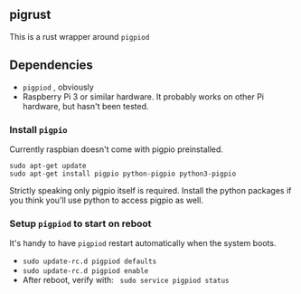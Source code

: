 ## pigrust

This is a rust wrapper around `pigpiod`

## Dependencies
- `pigpiod` , obviously
- Raspberry Pi 3 or similar hardware.  It probably works on other Pi hardware, but hasn't been tested.

### Install `pigpio`
Currently raspbian doesn't come with pigpio preinstalled.

```
sudo apt-get update
sudo apt-get install pigpio python-pigpio python3-pigpio
```
Strictly speaking only pigpio itself is required.
Install the python packages if you think you'll use python to access pigpio as well.

### Setup `pigpiod` to start on reboot
It's handy to have `pigpiod` restart automatically when the system boots.

- `sudo update-rc.d pigpiod defaults`
- `sudo update-rc.d pigpiod enable`
- After reboot, verify with: ` sudo service pigpiod status`

